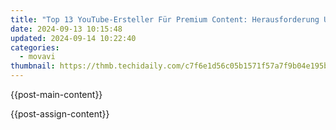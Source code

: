 ```yaml
---
title: "Top 13 YouTube-Ersteller Für Premium Content: Herausforderung Und Wachstumspotenzial (Top 13 Besten Youtube Videoerstellern Für Kostenfreien Downloads: Challenges and Growth Opportunities)"
date: 2024-09-13 10:15:48
updated: 2024-09-14 10:22:40
categories:
  - movavi
thumbnail: https://thmb.techidaily.com/c7f6e1d56c05b1571f57a7f9b04e195b30e35f1ef9fbc6554b9991ddbdbae23c.png
---
```


{{post-main-content}}

<ins class="adsbygoogle"
     style="display:block"
     data-ad-format="autorelaxed"
     data-ad-client="ca-pub-7571918770474297"
     data-ad-slot="1223367746"></ins>

{{post-assign-content}}

<ins class="adsbygoogle"
     style="display:block"
     data-ad-client="ca-pub-7571918770474297"
     data-ad-slot="8358498916"
     data-ad-format="auto"
     data-full-width-responsive="true"></ins>
